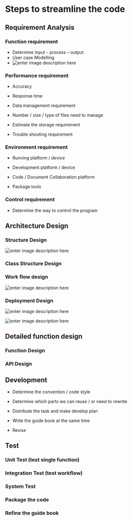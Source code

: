 # Steps to streamline the code

## Requirement Analysis


###  Function requirement

- Determine Input - process – output
- User case Modelling
- ![enter image description here](https://www.uml-diagrams.org/use-case-diagrams/business-use-case-diagram-elements.png)

### Performance requirement

- Accuracy

- Response time

- Data management requirement

- Number / size / type of files need to manage

- Estimate the storage requirement

- Trouble shooting requirement

### Environment requirement

- Running platform / device

- Development platform / device

- Code / Document Collaboration platform

- Package tools

### Control requirement

- Determine the way to control the program

## Architecture Design

### Structure Design

![enter image description here](https://www.uml-diagrams.org/composite-structure-diagrams/composite-internal-structure-diagram-elements.png)
###  Class Structure Design

### Work flow design

![enter image description here](https://www.uml-diagrams.org/sequence-diagrams/sequence-diagram-overview.png)

###  Deployment Design
![enter image description here](https://www.uml-diagrams.org/deployment-diagrams/deployment-diagram-overview-manifestation.png)

![enter image description here](https://www.uml-diagrams.org/deployment-diagrams/deployment-diagram-overview-specification.png)

## Detailed function design

### Function Design

### API Design


## Development

- Determine the convention / code style

- Determine which parts we can reuse / or need to rewrite

- Distribute the task and make develop plan

- Write the guide book at the same time

- Revise

## Test

### Unit Test (test single function)

### Integration Test (test workflow)

### System Test

### Package the code

### Refine the guide book
<!--stackedit_data:
eyJoaXN0b3J5IjpbLTE5NzQ5MTU5MjQsMTUxOTQ0MTc2NCwtOD
U2Njk4NDQxLDE5NzQwMzkzMzFdfQ==
-->